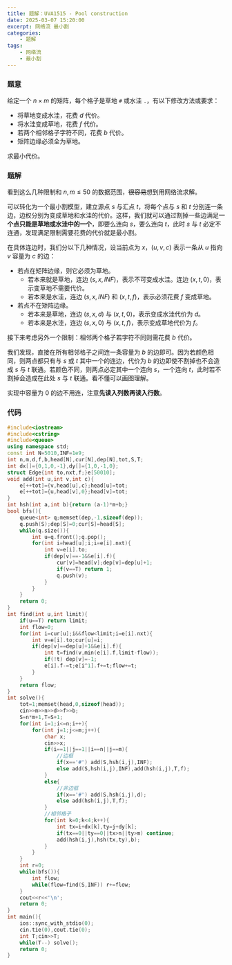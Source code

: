 ```yaml
---
title: 题解：UVA1515 - Pool construction
date: 2025-03-07 15:20:00
excerpt: 网络流 最小割
categories: 
    - 题解
tags: 
    - 网络流
    - 最小割
---
```


### 题意
给定一个 $n\times m$ 的矩阵，每个格子是草地 `#` 或水洼 `.`，有以下修改方法或要求：
- 将草地变成水洼，花费 $d$ 代价。
- 将水洼变成草地，花费 $f$ 代价。
- 若两个相邻格子字符不同，花费 $b$ 代价。
- 矩阵边缘必须全为草地。

求最小代价。

### 题解
看到这么几种限制和 $n,m\le 50$ 的数据范围，~~很容易~~想到用网络流求解。

可以转化为一个最小割模型，建立源点 $s$ 与汇点 $t$，将每个点与 $s$ 和 $t$ 分别连一条边，边权分别为变成草地和水洼的代价。这样，我们就可以通过割掉一些边满足**一个点只能是草地或水洼中的一个**，即要么连向 $s$，要么连向 $t$，此时 $s$ 与 $t$ 必定不连通，发现满足限制需要花费的代价就是最小割。

在具体连边时，我们分以下几种情况，设当前点为 $x$，$(u,v,c)$ 表示一条从 $u$ 指向 $v$ 容量为 $c$ 的边：
- 若点在矩阵边缘，则它必须为草地。
    - 若本来就是草地，连边 $(s,x,INF)$，表示不可变成水洼。连边 $(x,t,0)$，表示变草地不需要代价。
    - 若本来是水洼，连边 $(s,x,INF)$ 和 $(x,t,f)$，表示必须花费 $f$ 变成草地。
- 若点不在矩阵边缘。
    - 若本来是草地，连边 $(s,x,d)$ 与 $(x,t,0)$，表示变成水洼代价为 $d$。
    - 若本来是水洼，连边 $(s,x,0)$ 与 $(x,t,f)$，表示变成草地代价为 $f$。

接下来考虑另外一个限制：相邻两个格子若字符不同则需花费 $b$ 代价。

我们发现，直接在所有相邻格子之间连一条容量为 $b$ 的边即可。因为若颜色相同，则两点都只有与 $s$ 或 $t$ 其中一个的连边，代价为 $b$ 的边即使不割掉也不会造成 $s$ 与 $t$ 联通。若颜色不同，则两点必定其中一个连向 $s$，一个连向 $t$，此时若不割掉会造成在此处 $s$ 与 $t$ 联通。看不懂可以画图理解。

实现中容量为 $0$ 的边不用连，注意**先读入列数再读入行数**。

### 代码
```cpp
#include<iostream>
#include<cstring>
#include<queue>
using namespace std;
const int N=5010,INF=1e9;
int n,m,d,f,b,head[N],cur[N],dep[N],tot,S,T;
int dx[]={0,1,0,-1},dy[]={1,0,-1,0};
struct Edge{int to,nxt,f;}e[50010];
void add(int u,int v,int c){
    e[++tot]={v,head[u],c};head[u]=tot;
    e[++tot]={u,head[v],0};head[v]=tot;
}
int hsh(int a,int b){return (a-1)*m+b;}
bool bfs(){
    queue<int> q;memset(dep,-1,sizeof(dep));
    q.push(S);dep[S]=0;cur[S]=head[S];
    while(q.size()){
        int u=q.front();q.pop();
        for(int i=head[u];i;i=e[i].nxt){
            int v=e[i].to;
            if(dep[v]==-1&&e[i].f){
                cur[v]=head[v];dep[v]=dep[u]+1;
                if(v==T) return 1;
                q.push(v);
            }
        }
    }
    return 0;
}
int find(int u,int limit){
    if(u==T) return limit;
    int flow=0;
    for(int i=cur[u];i&&flow<limit;i=e[i].nxt){
        int v=e[i].to;cur[u]=i;
        if(dep[v]==dep[u]+1&&e[i].f){
            int t=find(v,min(e[i].f,limit-flow));
            if(!t) dep[v]=-1;
            e[i].f-=t;e[i^1].f+=t;flow+=t;
        }
    }
    return flow;
}
int solve(){
    tot=1;memset(head,0,sizeof(head));
    cin>>m>>n>>d>>f>>b;
    S=n*m+1,T=S+1;
    for(int i=1;i<=n;i++){
        for(int j=1;j<=m;j++){
            char x;
            cin>>x;
            if(i==1||j==1||i==n||j==m){
                //边框
                if(x=='#') add(S,hsh(i,j),INF);
                else add(S,hsh(i,j),INF),add(hsh(i,j),T,f);
            }
            else{
                //非边框
                if(x=='#') add(S,hsh(i,j),d);
                else add(hsh(i,j),T,f);
            }
            //相邻格子
            for(int k=0;k<4;k++){
                int tx=i+dx[k],ty=j+dy[k];
                if(tx==0||ty==0||tx>n||ty>m) continue;
                add(hsh(i,j),hsh(tx,ty),b);
            }
        }
    }
    int r=0;
    while(bfs()){
        int flow;
        while(flow=find(S,INF)) r+=flow;
    }
    cout<<r<<'\n';
    return 0;
}
int main(){
    ios::sync_with_stdio(0);
    cin.tie(0),cout.tie(0);
    int T;cin>>T;
    while(T--) solve();
    return 0;
}
```